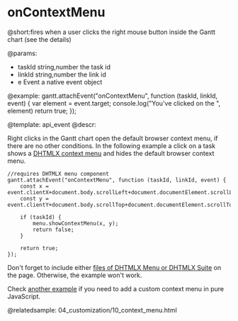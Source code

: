onContextMenu
=============

@short:fires when a user clicks the right mouse button inside the Gantt chart (see the details)
	

@params:
- taskId 	string,number		the task id
- linkId 	string,number		the link id
- e			Event		a native event object


@example:
gantt.attachEvent("onContextMenu", function (taskId, linkId, event) {
  	var element = event.target;
    console.log("You've clicked on the ", element)
    return true;
});


@template:	api_event
@descr:

Right clicks in the Gantt chart open the default browser context menu, if there are no other conditions. 
In the following example a click on a task shows a [DHTMLX context menu](https://docs.dhtmlx.com/menu__index.html) and hides the default browser context menu.

~~~
//requires DHTMLX menu component
gantt.attachEvent("onContextMenu", function (taskId, linkId, event) {
	const x = event.clientX+document.body.scrollLeft+document.documentElement.scrollLeft;
	const y = event.clientY+document.body.scrollTop+document.documentElement.scrollTop;

	if (taskId) {
		menu.showContextMenu(x, y);
		return false;
	}

	return true;
});
~~~

Don't forget to include either [files of DHTMLX Menu or DHTMLX Suite](https://docs.dhtmlx.com/menu__how_to_start.html) on the page. Otherwise, the example won't work.
<br>

Check [another example](https://snippet.dhtmlx.com/xuvxhjbc) if you need to add a custom context menu in pure JavaScript.

@relatedsample:
    04_customization/10_context_menu.html